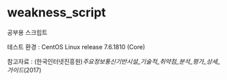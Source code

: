 # weakness_script


공부용 스크립트

테스트 환경 : CentOS Linux release 7.6.1810 (Core)

참고자료 : (한국인터넷진흥원)_주요정보통신기반시설_기술적_취약점_분석_평가_상세_가이드_(2017)
